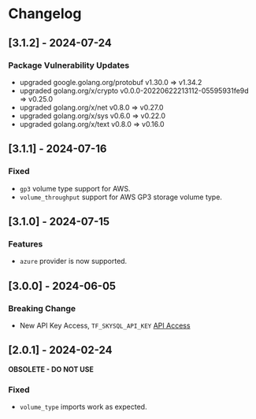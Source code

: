 # Changelog

## [3.1.2] - 2024-07-24
### Package Vulnerability Updates
- upgraded google.golang.org/protobuf v1.30.0 => v1.34.2
- upgraded golang.org/x/crypto v0.0.0-20220622213112-05595931fe9d => v0.25.0
- upgraded golang.org/x/net v0.8.0 => v0.27.0
- upgraded golang.org/x/sys v0.6.0 => v0.22.0
- upgraded golang.org/x/text v0.8.0 => v0.16.0

## [3.1.1] - 2024-07-16
### Fixed
- `gp3` volume type support for AWS.
- `volume_throughput` support for AWS GP3 storage volume type.

## [3.1.0] - 2024-07-15
### Features
- `azure` provider is now supported.

## [3.0.0] - 2024-06-05
### Breaking Change
- New API Key Access, `TF_SKYSQL_API_KEY` [API Access](https://app.skysql.com/user-profile/api-keys)

## [2.0.1] - 2024-02-24
**OBSOLETE - DO NOT USE**
### Fixed
- `volume_type` imports work as expected.
